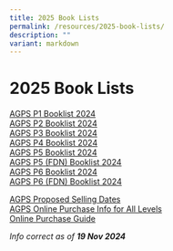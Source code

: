```yaml
---
title: 2025 Book Lists
permalink: /resources/2025-book-lists/
description: ""
variant: markdown
---
```

2025 Book Lists
===============

<a href="/files/Booklist/2025/AGPS_P1_Booklist_2025.pdf" target="_blank">AGPS P1 Booklist 2024</a><br>
<a href="/files/Booklist/2025/AGPS_P2_Booklist_2025.pdf" target="_blank">AGPS P2 Booklist 2024</a><br>
<a href="/files/Booklist/2025/AGPS_P3_Booklist_2025.pdf" target="_blank">AGPS P3 Booklist 2024</a><br>
<a href="/files/Booklist/2025/AGPS_P4_Booklist_2025.pdf" target="_blank">AGPS P4 Booklist 2024</a><br>
<a href="/files/Booklist/2025/AGPS_P5_Booklist_2025.pdf" target="_blank">AGPS P5 Booklist 2024</a><br>
<a href="/files/Booklist/2025/AGPS_P5_FDN_Booklist_2025.pdf" target="_blank">AGPS P5 (FDN) Booklist 2024</a><br>
<a href="/files/Booklist/2025/AGPS_P6_Booklist_2025.pdf" target="_blank">AGPS P6 Booklist 2024</a><br>
<a href="/files/Booklist/2025/AGPS_P6_FDN_Booklist_2025.pdf" target="_blank">AGPS P6 (FDN) Booklist 2024</a><br>

<a href="/files/Booklist/2025/AGPS_Proposed_Selling_Dates_for_Books_End_Year_2024.pdf" target="_blank">AGPS Proposed Selling Dates</a><br>
<a href="/files/Booklist/2025/AGPS_Online_Purchase_Info_for_All_Levels_Year_2024.pdf" target="_blank">AGPS Online Purchase Info for All Levels</a><br>
<a href="/files/Booklist/2025/Online_Purchase_Guide_2024.pdf" target="_blank">Online Purchase Guide</a><br>

_Info correct as of&nbsp;**19 Nov 2024**_
